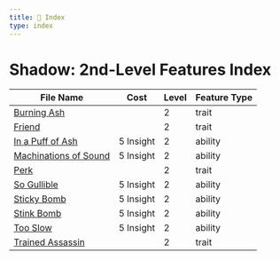 ```yaml
---
title: 📑 Index
type: index
---
```


# Shadow: 2nd-Level Features Index

| File Name                                             | Cost      | Level | Feature Type |
| ----------------------------------------------------- | --------- | ----- | ------------ |
| [Burning Ash](../Burning%20Ash)                       |           | 2     | trait        |
| [Friend](../Friend)                                   |           | 2     | trait        |
| [In a Puff of Ash](../In%20a%20Puff%20of%20Ash)       | 5 Insight | 2     | ability      |
| [Machinations of Sound](../Machinations%20of%20Sound) | 5 Insight | 2     | ability      |
| [Perk](../Perk)                                       |           | 2     | trait        |
| [So Gullible](../So%20Gullible)                       | 5 Insight | 2     | ability      |
| [Sticky Bomb](../Sticky%20Bomb)                       | 5 Insight | 2     | ability      |
| [Stink Bomb](../Stink%20Bomb)                         | 5 Insight | 2     | ability      |
| [Too Slow](../Too%20Slow)                             | 5 Insight | 2     | ability      |
| [Trained Assassin](../Trained%20Assassin)             |           | 2     | trait        |

